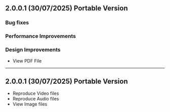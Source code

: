 
## 2.0.0.1 (30/07/2025) Portable Version

  ### Bug fixes
  ### Performance Improvements
  ### Design Improvements
    
  - View PDF File
     

<hr/>

## 2.0.0.1 (30/07/2025) Portable Version

   - Reproduce Video files
   - Reproduce Audio files
   - View Image files
 


